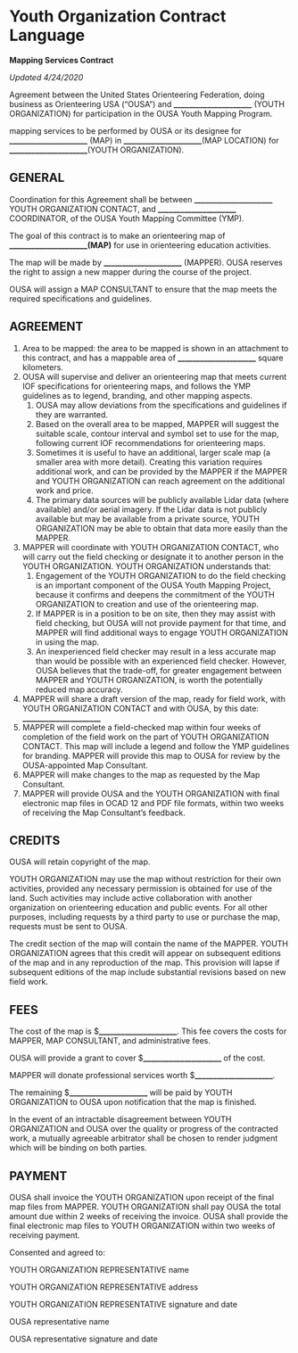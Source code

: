 # Youth Organization Contract Language

**Mapping Services Contract**

_Updated 4/24/2020_

Agreement between the United States Orienteering Federation, doing business as Orienteering USA \(“OUSA”\) and **\_\_\_\_\_\_\_\_\_\_\_\_\_\_\_\_\_\_\_\_\_** \(YOUTH ORGANIZATION\) for participation in the OUSA Youth Mapping Program.

mapping services to be performed by OUSA or its designee for **\_\_\_\_\_\_\_\_\_\_\_\_\_\_\_\_\_\_\_\_\_** \(MAP\) in **\_\_\_\_\_\_\_\_\_\_\_\_\_\_\_\_\_\_\_\_\_**\(MAP LOCATION\) for **\_\_\_\_\_\_\_\_\_\_\_\_\_\_\_\_\_\_\_\_\_**\(YOUTH ORGANIZATION\).

## GENERAL

Coordination for this Agreement shall be between **\_\_\_\_\_\_\_\_\_\_\_\_\_\_\_\_\_\_\_\_\_** YOUTH ORGANIZATION CONTACT, and **\_\_\_\_\_\_\_\_\_\_\_\_\_\_\_\_\_\_\_\_\_** COORDINATOR, of the OUSA Youth Mapping Committee \(YMP\).

The goal of this contract is to make an orienteering map of **\_\_\_\_\_\_\_\_\_\_\_\_\_\_\_\_\_\_\_\_\_\(MAP\)** for use in orienteering education activities.

The map will be made by **\_\_\_\_\_\_\_\_\_\_\_\_\_\_\_\_\_\_\_\_\_** \(MAPPER\). OUSA reserves the right to assign a new mapper during the course of the project.

OUSA will assign a MAP CONSULTANT to ensure that the map meets the required specifications and guidelines.

## AGREEMENT

1. Area to be mapped: the area to be mapped is shown in an attachment to this contract, and has a mappable area of **\_\_\_\_\_\_\_\_\_\_\_\_\_\_\_\_\_\_\_\_\_** square kilometers.
2. OUSA will supervise and deliver an orienteering map that meets current IOF specifications for orienteering maps, and follows the YMP guidelines as to legend, branding, and other mapping aspects.
   1. OUSA may allow deviations from the specifications and guidelines if they are warranted.
   2. Based on the overall area to be mapped, MAPPER will suggest the suitable scale, contour interval and symbol set to use for the map, following current IOF recommendations for orienteering maps.
   3. Sometimes it is useful to have an additional, larger scale map \(a smaller area with more detail\). Creating this variation requires additional work, and can be provided by the MAPPER if the MAPPER and YOUTH ORGANIZATION can reach agreement on the additional work and price.
   4. The primary data sources will be publicly available Lidar data \(where available\) and/or aerial imagery. If the Lidar data is not publicly available but may be available from a private source, YOUTH ORGANIZATION may be able to obtain that data more easily than the MAPPER.
3. MAPPER will coordinate with YOUTH ORGANIZATION CONTACT, who will carry out the field checking or designate it to another person in the YOUTH ORGANIZATION. YOUTH ORGANIZATION understands that:
   1. Engagement of the YOUTH ORGANIZATION to do the field checking is an important component of the OUSA Youth Mapping Project, because it confirms and deepens the commitment of the YOUTH ORGANIZATION to creation and use of the orienteering map.
   2. If MAPPER is in a position to be on site, then they may assist with field checking, but OUSA will not provide payment for that time, and MAPPER will find additional ways to engage YOUTH ORGANIZATION in using the map.
   3. An inexperienced field checker may result in a less accurate map than would be possible with an experienced field checker. However, OUSA believes that the trade-off, for greater engagement between MAPPER and YOUTH ORGANIZATION, is worth the potentially reduced map accuracy.
4. MAPPER will share a draft version of the map, ready for field work, with YOUTH ORGANIZATION CONTACT and with OUSA, by this date: **\_\_\_\_\_\_\_\_\_\_\_\_\_\_\_\_\_\_\_\_\_**
5. MAPPER will complete a field-checked map within four weeks of completion of the field work on the part of YOUTH ORGANIZATION CONTACT. This map will include a legend and follow the YMP guidelines for branding. MAPPER will provide this map to OUSA for review by the OUSA-appointed Map Consultant.
6. MAPPER will make changes to the map as requested by the Map Consultant.
7. MAPPER will provide OUSA and the YOUTH ORGANIZATION with final electronic map files in OCAD 12 and PDF file formats, within two weeks of receiving the Map Consultant’s feedback.

## CREDITS

OUSA will retain copyright of the map.

YOUTH ORGANIZATION may use the map without restriction for their own activities, provided any necessary permission is obtained for use of the land. Such activities may include active collaboration with another organization on orienteering education and public events. For all other purposes, including requests by a third party to use or purchase the map, requests must be sent to OUSA.

The credit section of the map will contain the name of the MAPPER. YOUTH ORGANIZATION agrees that this credit will appear on subsequent editions of the map and in any reproduction of the map. This provision will lapse if subsequent editions of the map include substantial revisions based on new field work.

## FEES

The cost of the map is $**\_\_\_\_\_\_\_\_\_\_\_\_\_\_\_\_\_\_\_\_\_**. This fee covers the costs for MAPPER, MAP CONSULTANT, and administrative fees.

OUSA will provide a grant to cover $**\_\_\_\_\_\_\_\_\_\_\_\_\_\_\_\_\_\_\_\_\_** of the cost.

MAPPER will donate professional services worth $**\_\_\_\_\_\_\_\_\_\_\_\_\_\_\_\_\_\_\_\_\_**.

The remaining $**\_\_\_\_\_\_\_\_\_\_\_\_\_\_\_\_\_\_\_\_\_** will be paid by YOUTH ORGANIZATION to OUSA upon notification that the map is finished.

In the event of an intractable disagreement between YOUTH ORGANIZATION and OUSA over the quality or progress of the contracted work, a mutually agreeable arbitrator shall be chosen to render judgment which will be binding on both parties.

## PAYMENT

OUSA shall invoice the YOUTH ORGANIZATION upon receipt of the final map files from MAPPER. YOUTH ORGANIZATION shall pay OUSA the total amount due within 2 weeks of receiving the invoice. OUSA shall provide the final electronic map files to YOUTH ORGANIZATION within two weeks of receiving payment.

Consented and agreed to:

YOUTH ORGANIZATION REPRESENTATIVE name

YOUTH ORGANIZATION REPRESENTATIVE address

YOUTH ORGANIZATION REPRESENTATIVE signature and date

OUSA representative name

OUSA representative signature and date

